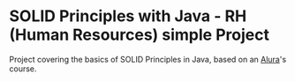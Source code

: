 # SOLID Principles with Java - RH (Human Resources) simple Project

Project covering the basics of SOLID Principles in Java, based on an [Alura](https://www.alura.com.br)'s course.